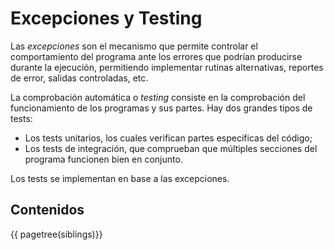 # Excepciones y Testing


Las *excepciones* son el mecanismo
que permite controlar el comportamiento del programa
ante los errores que podrían producirse durante la ejecución,
permitiendo implementar rutinas alternativas,
reportes de error,
salidas controladas,
etc.

La comprobación automática o *testing* consiste en la comprobación del funcionamiento de los programas y sus partes.
Hay dos grandes tipos de tests:
 
- Los tests unitarios, los cuales verifican partes específicas del código;
- Los tests de integración, que comprueban que múltiples secciones del programa funcionen bien en conjunto.

Los tests se implementan en base a las excepciones.






## Contenidos

{{ pagetree(siblings)}}


